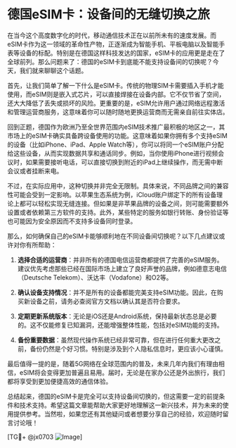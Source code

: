 # 德国eSIM卡：设备间的无缝切换之旅

在当今这个高度数字化的时代，移动通信技术正在以前所未有的速度发展。而eSIM卡作为这一领域的革命性产物，正逐渐成为智能手机、平板电脑以及智能手表等设备的标配。特别是在德国这样科技发达的国家，eSIM卡的应用更是走在了全球前列。那么问题来了：德国的eSIM卡到底能不能支持设备间的切换呢？今天，我们就来聊聊这个话题。

首先，让我们简单了解一下什么是eSIM卡。传统的物理SIM卡需要插入手机才能使用，而eSIM则是嵌入式芯片，可以直接焊接在设备内部。它不仅节省了空间，还大大降低了丢失或损坏的风险。更重要的是，eSIM允许用户通过网络远程激活和管理运营商服务，这意味着你可以随时随地更换运营商而无需亲自前往实体店。

回到正题，德国作为欧洲乃至全世界范围内eSIM技术推广最积极的地区之一，其市场上的eSIM卡确实具备跨设备使用的功能。这意味着如果你拥有多个支持eSIM的设备（比如iPhone、iPad、Apple Watch等），你可以将同一个eSIM账户分配给这些设备，从而实现数据共享和通话同步。例如，当你使用iPhone进行视频会议时，如果需要接听电话，可以直接切换到附近的iPad上继续操作，而无需中断会议或者挂断来电。

不过，在实际应用中，这种切换并非完全无限制。具体来说，不同品牌之间的兼容性可能会受到一定影响。以苹果生态系统为例，iCloud账户绑定下的所有设备理论上都可以轻松实现无缝连接。但如果是非苹果品牌的设备之间，则可能需要额外设置或者依赖第三方软件的支持。此外，某些特定的服务如银行转账、身份验证等也可能因为安全原因而不支持多设备同时登录。

那么，如何确保自己的eSIM卡能够顺利地在不同设备间切换呢？以下几点建议或许对你有所帮助：

1. **选择合适的运营商**：并非所有的德国电信运营商都提供了完善的eSIM服务。建议优先考虑那些已经在国际市场上建立了良好声誉的品牌，例如德意志电信（Deutsche Telekom）、沃达丰（Vodafone）和O2等。
   
2. **确认设备支持情况**：并不是所有的设备都能完美支持eSIM功能。因此，在购买新设备之前，请务必查阅官方文档以确认其是否符合要求。

3. **定期更新系统版本**：无论是iOS还是Android系统，保持最新状态总是必要的。这不仅能修复已知漏洞，还能增强整体性能，包括对eSIM功能的支持。

4. **备份重要数据**：虽然现代操作系统已经非常可靠，但在进行任何重大更改之前，备份仍然是个好习惯。特别是涉及到个人隐私信息时，更应该小心谨慎。

最后值得一提的是，随着5G网络在全球范围内的普及，未来几年内我们有理由相信，eSIM将会变得更加普遍且易用。届时，无论是在家办公还是外出旅行，我们都将享受到更加便捷高效的通信体验。

总结起来，德国的eSIM卡是完全可以支持设备间切换的，但这需要一定的前提条件和技术支持。希望这篇文章能帮助大家更好地理解这一新兴技术，并为未来的使用提供参考。当然啦，如果您还有其他疑问或者想要分享自己的经验，欢迎随时留言讨论哦！

[TG💪+ @jx0703 ![Image](https://github.com/user-attachments/assets/dbca1d08-cadb-493c-b0ec-ad6f7a83f270)]